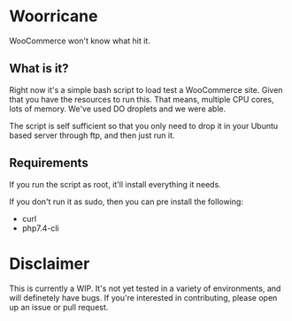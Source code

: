 # Woorricane

WooCommerce won't know what hit it.

## What is it?

Right now it's a simple bash script to load test a WooCommerce site. Given that you have the resources to run this. That means, multiple CPU cores, lots of memory. We've used DO droplets and we were able.

The script is self sufficient so that you only need to drop it in your Ubuntu based server through ftp, and then just run it.

## Requirements

If you run the script as root, it'll install everything it needs. 

If you don't run it as sudo, then you can pre install the following:

* curl
* php7.4-cli

# Disclaimer

This is currently a WIP. It's not yet tested in a variety of environments, and will definetely have bugs. If you're interested in contributing, please open up an issue or pull request.